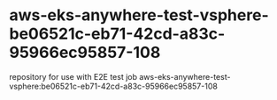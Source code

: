 # aws-eks-anywhere-test-vsphere-be06521c-eb71-42cd-a83c-95966ec95857-108
repository for use with E2E test job aws-eks-anywhere-test-vsphere:be06521c-eb71-42cd-a83c-95966ec95857-108

